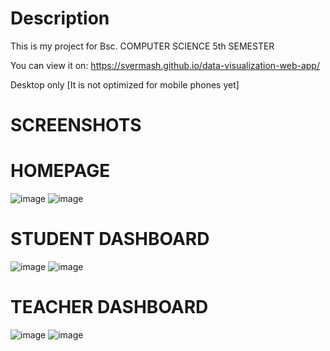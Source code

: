 # Description

This is my project for Bsc. COMPUTER SCIENCE 5th SEMESTER

You can view it on:
https://svermash.github.io/data-visualization-web-app/

Desktop only [It is not optimized for mobile phones yet] 

# SCREENSHOTS

# HOMEPAGE
![image](https://github.com/svermash/data-visualization-web-app/assets/123489434/38c3fd40-9768-4483-a9cf-c4bebfac94c2)
![image](https://github.com/svermash/data-visualization-web-app/assets/123489434/6654b29b-2eb0-4910-8442-235eb7b51779)

# STUDENT DASHBOARD
![image](https://github.com/svermash/data-visualization-web-app/assets/123489434/62dc16cc-433e-4fda-af42-26b93dc7e40f)
![image](https://github.com/svermash/data-visualization-web-app/assets/123489434/e7c975f3-7411-4b60-9d70-8184b66d59a9)

# TEACHER DASHBOARD

![image](https://github.com/svermash/data-visualization-web-app/assets/123489434/b005d1a6-9e5f-4c1c-ad02-56b948907e6e)
![image](https://github.com/svermash/data-visualization-web-app/assets/123489434/86d71ac3-ec17-4046-9f8a-795d92b01f9f)



